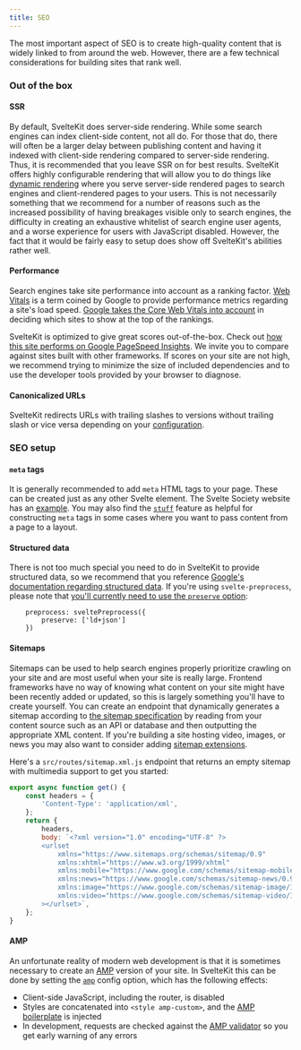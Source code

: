 ```yaml
---
title: SEO
---
```


The most important aspect of SEO is to create high-quality content that is widely linked to from around the web. However, there are a few technical considerations for building sites that rank well.

### Out of the box

#### SSR

By default, SvelteKit does server-side rendering. While some search engines can index client-side content, not all do. For those that do, there will often be a larger delay between publishing content and having it indexed with client-side rendering compared to server-side rendering. Thus, it is recommended that you leave SSR on for best results. SvelteKit offers highly configurable rendering that will allow you to do things like [dynamic rendering](https://developers.google.com/search/docs/advanced/javascript/dynamic-rendering) where you serve server-side rendered pages to search engines and client-rendered pages to your users. This is not necessarily something that we recommend for a number of reasons such as the increased possibility of having breakages visible only to search engines, the difficulty in creating an exhaustive whitelist of search engine user agents, and a worse experience for users with JavaScript disabled. However, the fact that it would be fairly easy to setup does show off SvelteKit's abilities rather well.

#### Performance

Search engines take site performance into account as a ranking factor. [Web Vitals](https://web.dev/vitals/) is a term coined by Google to provide performance metrics regarding a site's load speed. [Google takes the Core Web Vitals into account](https://developers.google.com/search/blog/2020/11/timing-for-page-experience) in deciding which sites to show at the top of the rankings.

SvelteKit is optimized to give great scores out-of-the-box. Check out [how this site performs on Google PageSpeed Insights](https://pagespeed.web.dev/report?url=https%3A%2F%2Fkit.svelte.dev%2F). We invite you to compare against sites built with other frameworks. If scores on your site are not high, we recommend trying to minimize the size of included dependencies and to use the developer tools provided by your browser to diagnose.

#### Canonicalized URLs

SvelteKit redirects URLs with trailing slashes to versions without trailing slash or vice versa depending on your [configuration](configuration#trailingslash).

### SEO setup

#### `meta` tags

It is generally recommended to add `meta` HTML tags to your page. These can be created just as any other Svelte element. The Svelte Society website has an [example](https://github.com/svelte-society/sveltesociety.dev/blob/staging/src/lib/components/Seo.svelte). You may also find the [`stuff`](loading#input-stuff) feature as helpful for constructing `meta` tags in some cases where you want to pass content from a page to a layout.

#### Structured data

There is not too much special you need to do in SvelteKit to provide structured data, so we recommend that you reference [Google's documentation regarding structured data](https://developers.google.com/search/docs/advanced/structured-data/intro-structured-data). If you're using `svelte-preprocess`, please note that [you'll currently need to use the `preserve` option](https://github.com/sveltejs/svelte-preprocess/issues/305):

```
	preprocess: sveltePreprocess({
		preserve: ['ld+json']
	})
```

#### Sitemaps

Sitemaps can be used to help search engines properly prioritize crawling on your site and are most useful when your site is really large. Frontend frameworks have no way of knowing what content on your site might have been recently added or updated, so this is largely something you'll have to create yourself. You can create an endpoint that dynamically generates a sitemap according to [the sitemap specification](https://www.sitemaps.org/protocol.html) by reading from your content source such as an API or database and then outputting the appropriate XML content. If you're building a site hosting video, images, or news you may also want to consider adding [sitemap extensions](https://developers.google.com/search/docs/advanced/sitemaps/build-sitemap#extensions).

Here's a `src/routes/sitemap.xml.js` endpoint that returns an empty sitemap with multimedia support to get you started:
```js
export async function get() {
	const headers = {
		'Content-Type': 'application/xml',
	};
	return {
		headers,
		body: `<?xml version="1.0" encoding="UTF-8" ?>
		<urlset
			xmlns="https://www.sitemaps.org/schemas/sitemap/0.9"
			xmlns:xhtml="https://www.w3.org/1999/xhtml"
			xmlns:mobile="https://www.google.com/schemas/sitemap-mobile/1.0"
			xmlns:news="https://www.google.com/schemas/sitemap-news/0.9"
			xmlns:image="https://www.google.com/schemas/sitemap-image/1.1"
			xmlns:video="https://www.google.com/schemas/sitemap-video/1.1"
		></urlset>`,
	};
}
```

#### AMP

An unfortunate reality of modern web development is that it is sometimes necessary to create an [AMP](https://amp.dev/) version of your site. In SvelteKit this can be done by setting the [`amp`](/docs/configuration#amp) config option, which has the following effects:

- Client-side JavaScript, including the router, is disabled
- Styles are concatenated into `<style amp-custom>`, and the [AMP boilerplate](https://amp.dev/boilerplate/) is injected
- In development, requests are checked against the [AMP validator](https://validator.ampproject.org/) so you get early warning of any errors
